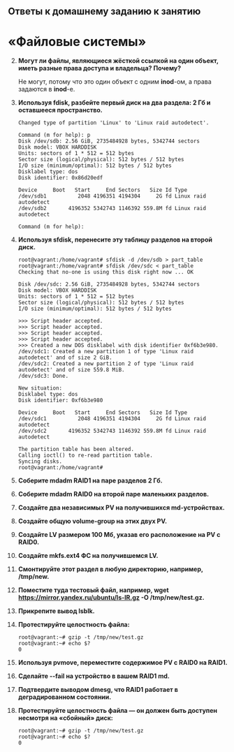 

## Ответы к домашнему заданию к занятию
# «Файловые системы»

2. **Могут ли файлы, являющиеся жёсткой ссылкой на один объект, иметь разные права доступа и владельца? Почему?**

    Не могут, потому что это один объект с одним **inod**-ом, а права задаются в **inod**-е.

4. **Используя fdisk, разбейте первый диск на два раздела: 2 Гб и оставшееся пространство.**

    ```
    Changed type of partition 'Linux' to 'Linux raid autodetect'.

    Command (m for help): p
    Disk /dev/sdb: 2.56 GiB, 2735484928 bytes, 5342744 sectors
    Disk model: VBOX HARDDISK
    Units: sectors of 1 * 512 = 512 bytes
    Sector size (logical/physical): 512 bytes / 512 bytes
    I/O size (minimum/optimal): 512 bytes / 512 bytes
    Disklabel type: dos
    Disk identifier: 0x86d20edf

    Device     Boot   Start     End Sectors   Size Id Type
    /dev/sdb1          2048 4196351 4194304     2G fd Linux raid autodetect
    /dev/sdb2       4196352 5342743 1146392 559.8M fd Linux raid autodetect

    Command (m for help):
    ```

5. **Используя sfdisk, перенесите эту таблицу разделов на второй диск.**

    ```
    root@vagrant:/home/vagrant# sfdisk -d /dev/sdb > part_table
    root@vagrant:/home/vagrant# sfdisk /dev/sdc < part_table
    Checking that no-one is using this disk right now ... OK

    Disk /dev/sdc: 2.56 GiB, 2735484928 bytes, 5342744 sectors
    Disk model: VBOX HARDDISK
    Units: sectors of 1 * 512 = 512 bytes
    Sector size (logical/physical): 512 bytes / 512 bytes
    I/O size (minimum/optimal): 512 bytes / 512 bytes

    >>> Script header accepted.
    >>> Script header accepted.
    >>> Script header accepted.
    >>> Script header accepted.
    >>> Created a new DOS disklabel with disk identifier 0xf6b3e980.
    /dev/sdc1: Created a new partition 1 of type 'Linux raid autodetect' and of size 2 GiB.
    /dev/sdc2: Created a new partition 2 of type 'Linux raid autodetect' and of size 559.8 MiB.
    /dev/sdc3: Done.

    New situation:
    Disklabel type: dos
    Disk identifier: 0xf6b3e980

    Device     Boot   Start     End Sectors   Size Id Type
    /dev/sdc1          2048 4196351 4194304     2G fd Linux raid autodetect
    /dev/sdc2       4196352 5342743 1146392 559.8M fd Linux raid autodetect

    The partition table has been altered.
    Calling ioctl() to re-read partition table.
    Syncing disks.
    root@vagrant:/home/vagrant#
    ```

6. **Соберите mdadm RAID1 на паре разделов 2 Гб.**

7. **Соберите mdadm RAID0 на второй паре маленьких разделов.**

8. **Создайте два независимых PV на получившихся md-устройствах.**

9. **Создайте общую volume-group на этих двух PV.**

10. **Создайте LV размером 100 Мб, указав его расположение на PV с RAID0.**

11. **Создайте mkfs.ext4 ФС на получившемся LV.**

12. **Смонтируйте этот раздел в любую директорию, например, /tmp/new.**

13. **Поместите туда тестовый файл, например, wget https://mirror.yandex.ru/ubuntu/ls-lR.gz -O /tmp/new/test.gz.**

14. **Прикрепите вывод lsblk.**

15. **Протестируйте целостность файла:**
    ```
    root@vagrant:~# gzip -t /tmp/new/test.gz
    root@vagrant:~# echo $?
    0
    ```

16. **Используя pvmove, переместите содержимое PV с RAID0 на RAID1.**

17. **Сделайте --fail на устройство в вашем RAID1 md.**

18. **Подтвердите выводом dmesg, что RAID1 работает в деградированном состоянии.**

19. **Протестируйте целостность файла — он должен быть доступен несмотря на «сбойный» диск:**
    ```
    root@vagrant:~# gzip -t /tmp/new/test.gz
    root@vagrant:~# echo $?
    0
    ```

